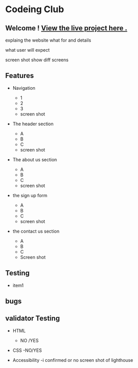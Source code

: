 # Codeing Club
## Welcome ! [View the live project here .](https://codeinstitute.net/)
explaing the website what for and details 

what user will expect 

screen shot show diff screens 




## Features

  * Navigation
      - 1
      - 2
     -  3
     -   screen shot

* The header section

  * A
  * B
  * C
  * screen shot

* The about us section

    - A
    - B
    - C
    - screen shot
*  the sign up form 
     - A
     - B
     - C
     -  screen shot


* the contact us section
    - A
    - B
    - C
    - Screen shot





## Testing 
 * item1


## bugs


## validator Testing
 * HTML
      - NO /YES

* CSS 
    -NO/YES

* Accessibility 
      -i confirmed or no
screen shot of lighthouse